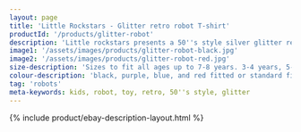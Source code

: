 ```yaml
---
layout: page
title: 'Little Rockstars - Glitter retro robot T-shirt'
productId: '/products/glitter-robot'
description: 'Little rockstars presents a 50''s style silver glitter retro robot t-shirt for boys and girls, available in either fitted or standard sizes.'
image1: '/assets/images/products/glitter-robot-black.jpg'
image2: '/assets/images/products/glitter-robot-red.jpg'
size-description: 'Sizes to fit all ages up to 7-8 years. 3-4 years, 5-6 years and 7-8 years.'
colour-description: 'black, purple, blue, and red fitted or standard fit t-shirt and with glitter robot.'
tag: 'robots'
meta-keywords: kids, robot, toy, retro, 50''s style, glitter
---
```


{% include product/ebay-description-layout.html %}